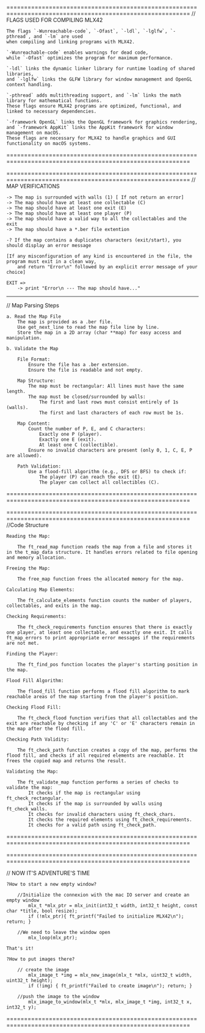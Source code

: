 
==========================================================================================================
// FLAGS USED FOR COMPILING MLX42

	The flags `-Wunreachable-code`, `-Ofast`, `-ldl`, `-lglfw`, `-pthread`, and `-lm` are used
	when compiling and linking programs with MLX42.

	`-Wunreachable-code` enables warnings for dead code,
	while `-Ofast` optimizes the program for maximum performance.

	`-ldl` links the dynamic linker library for runtime loading of shared libraries,
	and `-lglfw` links the GLFW library for window management and OpenGL context handling.

	`-pthread` adds multithreading support, and `-lm` links the math library for mathematical functions.
	These flags ensure MLX42 programs are optimized, functional, and linked to necessary dependencies.

	`-framework OpenGL` links the OpenGL framework for graphics rendering,
	and `-framework AppKit` links the AppKit framework for window management on macOS.
	These flags are necessary for MLX42 to handle graphics and GUI functionality on macOS systems.

==========================================================================================================

==========================================================================================================
// MAP VERIFICATIONS

	-> The map is surrounded with walls (1) [ If not return an error]
	-> The map should have at least one collectable (C)
	-> The map should have at least one exit (E)
	-> The map should have at least one player (P)
	-> The map should have a valid way to all the collectables and the exit
	-> The map should have a *.ber file extention

	-? If the map contains a duplicates characters (exit/start), you should display an error message

	[If any misconfiguration of any kind is encountered in the file, the program must exit in a clean way,
		and return "Error\n" followed by an explicit error message of your choice]

	EXIT =>
		-> print "Error\n --- The map should have..."

----------------------------------------------------------------------------------------------------------
// Map Parsing Steps

	a. Read the Map File
		The map is provided as a .ber file.
		Use get_next_line to read the map file line by line.
		Store the map in a 2D array (char **map) for easy access and manipulation.

	b. Validate the Map

		File Format:
			Ensure the file has a .ber extension.
			Ensure the file is readable and not empty.

		Map Structure:
			The map must be rectangular: All lines must have the same length.
			The map must be closed/surrounded by walls:
				The first and last rows must consist entirely of 1s (walls).
				The first and last characters of each row must be 1s.

		Map Content:
			Count the number of P, E, and C characters:
				Exactly one P (player).
				Exactly one E (exit).
				At least one C (collectible).
			Ensure no invalid characters are present (only 0, 1, C, E, P are allowed).

		Path Validation:
			Use a flood-fill algorithm (e.g., DFS or BFS) to check if:
				The player (P) can reach the exit (E).
				The player can collect all collectibles (C).


==========================================================================================================


==========================================================================================================
//Code Structure

	Reading the Map:

		The ft_read_map function reads the map from a file and stores it in the t_map_data structure. It handles errors related to file opening and memory allocation.

	Freeing the Map:

		The free_map function frees the allocated memory for the map.

	Calculating Map Elements:

		The ft_calculate_elements function counts the number of players, collectables, and exits in the map.

	Checking Requirements:

		The ft_check_requirements function ensures that there is exactly one player, at least one collectable, and exactly one exit. It calls ft_map_errors to print appropriate error messages if the requirements are not met.

	Finding the Player:

		The ft_find_pos function locates the player's starting position in the map.

	Flood Fill Algorithm:

		The flood_fill function performs a flood fill algorithm to mark reachable areas of the map starting from the player's position.

	Checking Flood Fill:

		The ft_check_flood function verifies that all collectables and the exit are reachable by checking if any 'C' or 'E' characters remain in the map after the flood fill.

	Checking Path Validity:

		The ft_check_path function creates a copy of the map, performs the flood fill, and checks if all required elements are reachable. It frees the copied map and returns the result.

	Validating the Map:

		The ft_validate_map function performs a series of checks to validate the map:
			It checks if the map is rectangular using ft_check_rectangular.
			It checks if the map is surrounded by walls using ft_check_walls.
			It checks for invalid characters using ft_check_chars.
			It checks the required elements using ft_check_requirements.
			It checks for a valid path using ft_check_path.
==========================================================================================================


==========================================================================================================

// NOW IT'S ADVENTURE'S TIME

	?How to start a new empty window?

		//Initialize the connexion with the mac IO server and create an empty window
			mlx_t *mlx_ptr = mlx_init(int32_t width, int32_t height, const char *title, bool resize);
			if (!mlx_ptr){ ft_printf("Failed to initialize MLX42\n"); return; }

		//We need to leave the window open
			mlx_loop(mlx_ptr);

	That's it!

	?How to put images there?

		// create the image
			mlx_image_t *img = mlx_new_image(mlx_t *mlx, uint32_t width, uint32_t height);
			if (!img) { ft_printf("Failed to create image\n"); return; }

		//push the image to the window
			mlx_image_to_window(mlx_t *mlx, mlx_image_t *img, int32_t x, int32_t y);

==========================================================================================================
